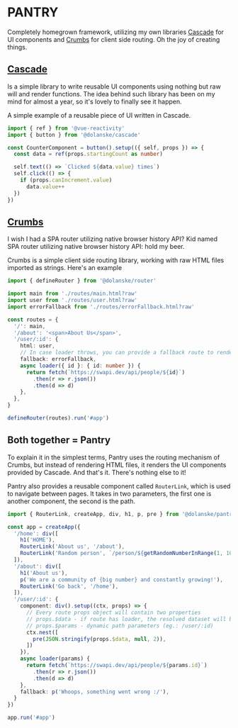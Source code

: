 # PANTRY

Completely homegrown framework, utilizing my own libraries [Cascade](https://github.com/dolanske/cascade) for UI components and [Crumbs](https://github.com/dolanske/crumbs) for client side routing. Oh the joy of creating things.

## [Cascade](https://github.com/dolanske/cascade)

Is a simple library to write reusable UI components using nothing but raw will and render functions. The idea behind such library has been on my mind for almost a year, so it's lovely to finally see it happen.

A simple example of a reusable piece of UI written in Cascade.

```ts
import { ref } from '@vue-reactivity'
import { button } from '@dolanske/cascade'

const CounterComponent = button().setup(({ self, props }) => {
  const data = ref(props.startingCount as number)

  self.text(() => `Clicked ${data.value} times`)
  self.click(() => {
    if (props.canIncrement.value)
      data.value++
  })
})
```

## [Crumbs](https://github.com/dolanske/crumbs)

I wish I had a SPA router utilizing native browser history API? Kid named SPA router utilizing native browser history API: hold my beer.

Crumbs is a simple client side routing library, working with raw HTML files imported as strings. Here's an example

```ts
import { defineRouter } from '@dolanske/router'

import main from './routes/main.html?raw'
import user from './routes/user.html?raw'
import errorFallback from './routes/errorFallback.html?raw'

const routes = {
  '/': main,
  '/about': '<span>About Us</span>',
  '/user/:id': {
    html: user,
    // In case loader throws, you can provide a fallback route to render instead
    fallback: errorFallback,
    async loader({ id }: { id: number }) {
      return fetch(`https://swapi.dev/api/people/${id}`)
        .then(r => r.json())
        .then(d => d)
    },
  },
}

defineRouter(routes).run('#app')
```

## Both together = Pantry

To explain it in the simplest terms, Pantry uses the routing mechanism of Crumbs, but instead of rendering HTML files, it renders the UI components provided by Cascade. And that's it. There's nothing else to it!

Pantry also provides a reusable component called `RouterLink`, which is used to navigate between pages. It takes in two parameters, the first one is another component, the second is the path.
```ts
import { RouterLink, createApp, div, h1, p, pre } from '@dolanske/pantry'

const app = createApp({
  '/home': div([
    h1('HOME'),
    RouterLink('About us', '/about'),
    RouterLink('Random person', `/person/${getRandomNumberInRange(1, 10)}`),
  ]),
  '/about': div([
    h1('About us'),
    p('We are a community of {big number} and constantly growing!'),
    RouterLink('Go back', '/home'),
  ]),
  '/user/:id': {
    component: div().setup((ctx, props) => {
      // Every route props object will contain two properties
      // props.$data - if route has loader, the resolved dataset will be here
      // props.$params - dynamic path parameters (eg.: /user/:id)
      ctx.nest([
        pre(JSON.stringify(props.$data, null, 2)),
      ])
    }),
    async loader(params) {
      return fetch(`https://swapi.dev/api/people/${params.id}`)
        .then(r => r.json())
        .then(d => d)
    },
    fallback: p('Whoops, something went wrong :/'),
  }
})

app.run('#app')
```
